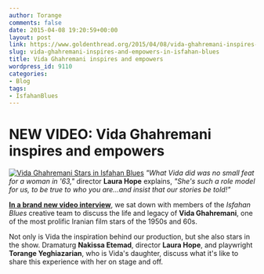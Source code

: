 ```yaml
---
author: Torange
comments: false
date: 2015-04-08 19:20:59+00:00
layout: post
link: https://www.goldenthread.org/2015/04/08/vida-ghahremani-inspires-and-empowers-in-isfahan-blues/
slug: vida-ghahremani-inspires-and-empowers-in-isfahan-blues
title: Vida Ghahremani inspires and empowers
wordpress_id: 9110
categories:
- Blog
tags:
- IsfahanBlues
---
```


# **NEW VIDEO: Vida Ghahremani inspires and empowers**


[![Vida Ghahremani Stars in Isfahan Blues](/img/archive/2015/04/VidaFeature_Web.jpg)](https://youtu.be/FV8LspJJK8s)
_"What Vida did was no small feat for a woman in '63,"_ director **Laura Hope** explains, _"She's such a role model for us, to be true to who you are...and insist that our stories be told!"_


[**In a brand new video interview**](https://youtu.be/FV8LspJJK8s), we sat down with members of the _Isfahan Blues_ creative team to discuss the life and legacy of **Vida Ghahremani**, one of the most prolific Iranian film stars of the 1950s and 60s.

<!-- more -->

Not only is Vida the inspiration behind our production, but she also stars in the show. Dramaturg **Nakissa Etemad**, director **Laura Hope**, and playwright **Torange Yeghiazarian**, who is Vida's daughter, discuss what it's like to share this experience with her on stage and off.
